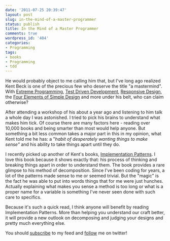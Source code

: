```yaml
---
date: '2011-07-25 20:39:47'
layout: post
slug: in-the-mind-of-a-master-programmer
status: publish
title: In the Mind of a Master Programmer
comments: true
wordpress_id: '404'
categories:
- Programming
tags:
- books
- Programming
- tdd
---
```


He would probably object to me calling him that, but I've long ago realized Kent Beck is one of the precious few who deserve the title "a mastermind". With [Extreme Programming](http://www.amazon.com/gp/product/0321278658/ref=as_li_tf_tl?ie=UTF8&tag=thcodu02-20&linkCode=as2&camp=217145&creative=399381&creativeASIN=0321278658)<img src="http://www.assoc-amazon.com/e/ir?t=thcodu02-20&l=as2&o=1&a=0321278658&camp=217145&creative=399381" style="width: 0; height: 0; display: none; border: none !important;">, [Test Driven Development](http://www.amazon.com/gp/product/0321146530/ref=as_li_tf_tl?ie=UTF8&tag=thcodu02-20&linkCode=as2&camp=217145&creative=399381&creativeASIN=0321146530)<img src="http://www.assoc-amazon.com/e/ir?t=thcodu02-20&l=as2&o=1&a=0321146530&camp=217145&creative=399381" style="width: 0; height: 0; display: none; border: none !important;">, [Responsive Design](http://www.threeriversinstitute.org/blog/?cat=6), the [Four Elements of Simple Design](http://www.jbrains.ca/permalink/the-four-elements-of-simple-design) and more under his belt, who can claim otherwise?

After attending a workshop of his about a year ago and listening to him talk a whole day I was astonished. I tried to pick his brains to understand what makes him tick. Of course there are many factors here - reading over 10,000 books and being smarter than most would help anyone. But something a bit less common takes a major part in this in my opinion, what Kent told me he has: a "_habit of desperately wanting things to make sense"_ and his ability to take things apart until they do.

I recently picked up another of Kent's books, [Implementation Patterns](http://www.amazon.com/gp/product/0321413091/ref=as_li_tf_tl?ie=UTF8&tag=thcodu02-20&linkCode=as2&camp=217145&creative=399381&creativeASIN=0321413091)<img src="http://www.assoc-amazon.com/e/ir?t=thcodu02-20&l=as2&o=1&a=0321413091&camp=217145&creative=399381" style="width: 0; height: 0; display: none; border: none !important;">. I love this book because it shows exactly that: his process of thinking and breaking things apart in order to understand them. The book provides a rare glimpse to his method of decomposition. Since I've been coding for years, a lot of the patterns made sense to me or seemed trivial. But the "magic" is the fact he was able to put into words things that for me were just hunches. Actually explaining what makes you sense a method is too long or what is a proper name for a variable is something I've never seen done with such care to specifics.

Because it's such a quick read, I think anyone will benefit by reading Implementation Patterns. More than helping you understand our craft better, it will provide a new outlook on decomposing and judging your designs and pretty much everything else.



You should [subscribe](http://feeds.feedburner.com/TheCodeDump) to my feed and [follow](http://twitter.com/avivby) me on twitter!
